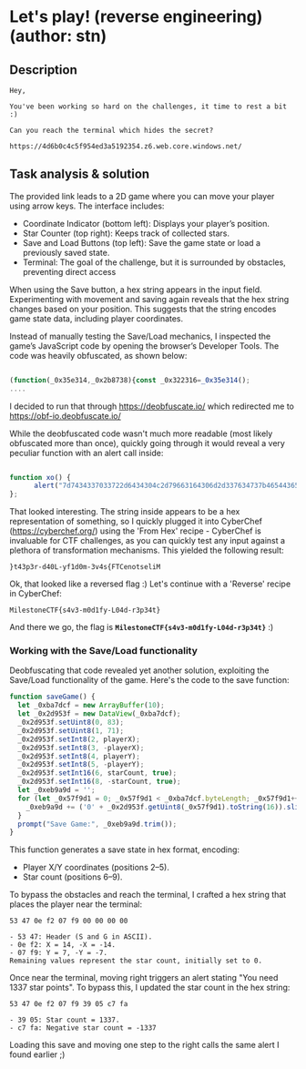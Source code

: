 # Let's play! (reverse engineering) (author: stn)

## Description

```shell
Hey,

You've been working so hard on the challenges, it time to rest a bit :)

Can you reach the terminal which hides the secret?

https://4d6b0c4c5f954ed3a5192354.z6.web.core.windows.net/
```

## Task analysis & solution

The provided link leads to a 2D game where you can move your player using arrow keys. The interface includes:

- Coordinate Indicator (bottom left): Displays your player’s position.
- Star Counter (top right): Keeps track of collected stars.
- Save and Load Buttons (top left): Save the game state or load a previously saved state.
- Terminal: The goal of the challenge, but it is surrounded by obstacles, preventing direct access

When using the Save button, a hex string appears in the input field. Experimenting with movement and saving again reveals that the hex string changes based on your position. This suggests that the string encodes game state data, including player coordinates.

Instead of manually testing the Save/Load mechanics, I inspected the game’s JavaScript code by opening the browser’s Developer Tools. The code was heavily obfuscated, as shown below:

```javascript

(function(_0x35e314,_0x2b8738){const _0x322316=_0x35e314();
....

```

I decided to run that through https://deobfuscate.io/ which redirected me to https://obf-io.deobfuscate.io/

While the deobfuscated code wasn't much more readable (most likely obfuscated more than once), quickly going through it would reveal a very peculiar function with an alert call inside:

```javascript

function xo() {
      alert("7d7434337033722d6434304c2d79663164306d2d337634737b465443656e6f7473656c694d");
};
```

That looked interesting. The string inside appears to be a hex representation of something, so I quickly plugged it into CyberChef (https://cyberchef.org/) using the 'From Hex' recipe - CyberChef is invaluable for CTF challenges, as you can quickly test any input against a plethora of transformation mechanisms. This yielded the following result:

```shell
}t43p3r-d40L-yf1d0m-3v4s{FTCenotseliM
```

Ok, that looked like a reversed flag :) Let's continue with a 'Reverse' recipe in CyberChef:

```shell
MilestoneCTF{s4v3-m0d1fy-L04d-r3p34t}
```

And there we go, the flag is **``MilestoneCTF{s4v3-m0d1fy-L04d-r3p34t}``** :)

### Working with the Save/Load functionality

Deobfuscating that code revealed yet another solution, exploiting the Save/Load functionality of the game. Here's the code to the save function:

```javascript
function saveGame() {
  let _0xba7dcf = new ArrayBuffer(10);
  let _0x2d953f = new DataView(_0xba7dcf);
  _0x2d953f.setUint8(0, 83);
  _0x2d953f.setUint8(1, 71);
  _0x2d953f.setInt8(2, playerX);
  _0x2d953f.setInt8(3, -playerX);
  _0x2d953f.setInt8(4, playerY);
  _0x2d953f.setInt8(5, -playerY);
  _0x2d953f.setInt16(6, starCount, true);
  _0x2d953f.setInt16(8, -starCount, true);
  let _0xeb9a9d = '';
  for (let _0x57f9d1 = 0; _0x57f9d1 < _0xba7dcf.byteLength; _0x57f9d1++) {
    _0xeb9a9d += ('0' + _0x2d953f.getUint8(_0x57f9d1).toString(16)).slice(-2) + " ";
  }
  prompt("Save Game:", _0xeb9a9d.trim());
}
```

This function generates a save state in hex format, encoding:

- Player X/Y coordinates (positions 2–5).
- Star count (positions 6–9).


To bypass the obstacles and reach the terminal, I crafted a hex string that places the player near the terminal:

```shell
53 47 0e f2 07 f9 00 00 00 00

- 53 47: Header (S and G in ASCII).
- 0e f2: X = 14, -X = -14.
- 07 f9: Y = 7, -Y = -7.
Remaining values represent the star count, initially set to 0.
```

Once near the terminal, moving right triggers an alert stating "You need 1337 star points". To bypass this, I updated the star count in the hex string:

```shell
53 47 0e f2 07 f9 39 05 c7 fa

- 39 05: Star count = 1337.
- c7 fa: Negative star count = -1337
```

Loading this save and moving one step to the right calls the same alert I found earlier ;)